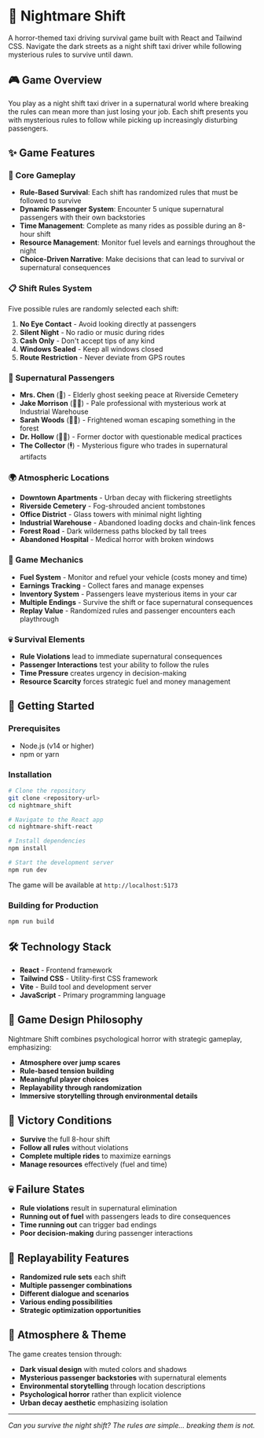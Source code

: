 # 🚗 Nightmare Shift

A horror-themed taxi driving survival game built with React and Tailwind CSS. Navigate the dark streets as a night shift taxi driver while following mysterious rules to survive until dawn.

## 🎮 Game Overview

You play as a night shift taxi driver in a supernatural world where breaking the rules can mean more than just losing your job. Each shift presents you with mysterious rules to follow while picking up increasingly disturbing passengers.

## ✨ Game Features

### 🌟 Core Gameplay
- **Rule-Based Survival**: Each shift has randomized rules that must be followed to survive
- **Dynamic Passenger System**: Encounter 5 unique supernatural passengers with their own backstories
- **Time Management**: Complete as many rides as possible during an 8-hour shift
- **Resource Management**: Monitor fuel levels and earnings throughout the night
- **Choice-Driven Narrative**: Make decisions that can lead to survival or supernatural consequences

### 📋 Shift Rules System
Five possible rules are randomly selected each shift:
1. **No Eye Contact** - Avoid looking directly at passengers
2. **Silent Night** - No radio or music during rides
3. **Cash Only** - Don't accept tips of any kind
4. **Windows Sealed** - Keep all windows closed
5. **Route Restriction** - Never deviate from GPS routes

### 👻 Supernatural Passengers
- **Mrs. Chen** (👵) - Elderly ghost seeking peace at Riverside Cemetery
- **Jake Morrison** (👨‍💼) - Pale professional with mysterious work at Industrial Warehouse
- **Sarah Woods** (👩‍🦰) - Frightened woman escaping something in the forest
- **Dr. Hollow** (👨‍⚕️) - Former doctor with questionable medical practices
- **The Collector** (🕴️) - Mysterious figure who trades in supernatural artifacts

### 🌍 Atmospheric Locations
- **Downtown Apartments** - Urban decay with flickering streetlights
- **Riverside Cemetery** - Fog-shrouded ancient tombstones
- **Office District** - Glass towers with minimal night lighting
- **Industrial Warehouse** - Abandoned loading docks and chain-link fences
- **Forest Road** - Dark wilderness paths blocked by tall trees
- **Abandoned Hospital** - Medical horror with broken windows

### 🎯 Game Mechanics
- **Fuel System** - Monitor and refuel your vehicle (costs money and time)
- **Earnings Tracking** - Collect fares and manage expenses
- **Inventory System** - Passengers leave mysterious items in your car
- **Multiple Endings** - Survive the shift or face supernatural consequences
- **Replay Value** - Randomized rules and passenger encounters each playthrough

### 💀 Survival Elements
- **Rule Violations** lead to immediate supernatural consequences
- **Passenger Interactions** test your ability to follow the rules
- **Time Pressure** creates urgency in decision-making
- **Resource Scarcity** forces strategic fuel and money management

## 🚀 Getting Started

### Prerequisites
- Node.js (v14 or higher)
- npm or yarn

### Installation
```bash
# Clone the repository
git clone <repository-url>
cd nightmare_shift

# Navigate to the React app
cd nightmare-shift-react

# Install dependencies
npm install

# Start the development server
npm run dev
```

The game will be available at `http://localhost:5173`

### Building for Production
```bash
npm run build
```

## 🛠️ Technology Stack
- **React** - Frontend framework
- **Tailwind CSS** - Utility-first CSS framework
- **Vite** - Build tool and development server
- **JavaScript** - Primary programming language

## 🎨 Game Design Philosophy
Nightmare Shift combines psychological horror with strategic gameplay, emphasizing:
- **Atmosphere over jump scares**
- **Rule-based tension building**
- **Meaningful player choices**
- **Replayability through randomization**
- **Immersive storytelling through environmental details**

## 🎯 Victory Conditions
- **Survive** the full 8-hour shift
- **Follow all rules** without violations
- **Complete multiple rides** to maximize earnings
- **Manage resources** effectively (fuel and time)

## 💀 Failure States
- **Rule violations** result in supernatural elimination
- **Running out of fuel** with passengers leads to dire consequences
- **Time running out** can trigger bad endings
- **Poor decision-making** during passenger interactions

## 🔄 Replayability Features
- **Randomized rule sets** each shift
- **Multiple passenger combinations**
- **Different dialogue and scenarios**
- **Various ending possibilities**
- **Strategic optimization opportunities**

## 🎵 Atmosphere & Theme
The game creates tension through:
- **Dark visual design** with muted colors and shadows
- **Mysterious passenger backstories** with supernatural elements
- **Environmental storytelling** through location descriptions
- **Psychological horror** rather than explicit violence
- **Urban decay aesthetic** emphasizing isolation

---

*Can you survive the night shift? The rules are simple... breaking them is not.*